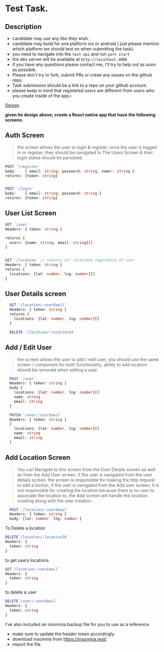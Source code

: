 # Test Task.

## Description

- candidate may use any libs they wish.
- candidate may build for one platform ios or android ( just please mention which platform we should test on when submitting the task).
- you need to navigate into the `test-api` and run `yarn start`
- the dev server will be available at `http://localhost:3000`
- if you have any questions please contact me, I'll try to help out as soon as possible.
- Please don't try to fork, submit PRs or creae any issues on the github repo.
- Task submission should be a link to a repo on your github account.
- please keep in mind that registered users are different from users who you create inside of the app.i

[Deisgn](https://excalidraw.com/#json=0CjQItfIb4QhikAgV6l24,s1vc1m5913MTjUxzc8Dpug)

**given he design above, create a React native app that have the following screens.**

## Auth Screen

> the screen allows the user to login & register, once the user is logged in or register, they should be navigated to The Users Screen & their login status should be persisted.

```ts
POST `/register`
body:    { email: string; password: string; name?: string }
returns: {token: string}


POST `/login`
body:    { email: string; password: string;}
returns: {token: string}
```

## User List Screen

```ts
GET `/user`
Headers: { token: string }

returns {
  users: {name: string, email: string}[]
}


GET `/location` // returns all locations regardless of user
Headers: { token: string }
returns {
  locations: {lat: number, lng: number}[]
}
```

## User Details screen

```ts
  GET `/location/:userEmail`
  Headers: { token: string }
  returns {
    locations: {lat: number, lng: number}[]
  }

  DELETE `/location/:locationId`
```

## Add / Edit User

> the screen allows the user to add / edit user, you should use the same screen / component for both functionality, ability to add location should be removed when editing a user.

```ts
  POST `/user`
  Headers: { token: string }
  body {
    locations: {lat: number, lng: number}[]
    name: string
    email: string
  }

  PATCH `/user/:userEmail`
  Headers: { token: string }
  {
    locations: {lat: number, lng: number}[]
    name: string
    email: string
  }
```

## Add Location Screen

> You can Navigate to this screen from the User Details screen as well as from the Add User screen, if the user is navigated from the user details screen, the screen is responsible for making the http request to add a loction, if the user is navigated from the Add user screen, it is not responsible for creating the location because there is no user to associate the location to, the Add screen will handle the location creating along with the user creation.

```ts
  POST `/location/:userEmail`
  Headers: { token: string }
  body: {lat: number, lng: number }
```

To Delete a location

```ts
DELETE`/location/:locationId`
Headers: {
  token: string
}
```

to get users locations

```ts
GET`/location/:userEmail`
Headers: {
  token: string
}
```

to delete a user

```ts
DELETE`/user/:userEmail`
Headers: {
  token: string
}
```

I've also included an insomnia backup file for you to use as a reference.

- make sure to update the header token accordingly.
- download insomnia from https://insomnia.rest/
- import the file
